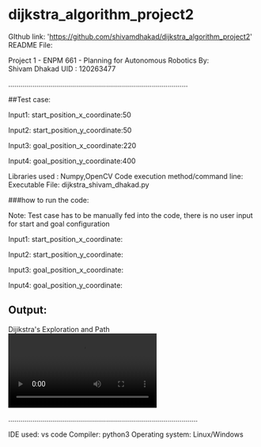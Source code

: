 # dijkstra_algorithm_project2

GIthub link: 'https://github.com/shivamdhakad/dijkstra_algorithm_project2'
README File:

Project 1 - ENPM 661 - Planning for Autonomous Robotics
By:  
Shivam Dhakad
UID : 120263477

..........................................................................................

##Test case:

Input1: start_position_x_coordinate:50

Input2: start_position_y_coordinate:50

Input3: goal_position_x_coordinate:220

Input4: goal_position_y_coordinate:400


Libraries used : Numpy,OpenCV
Code execution method/command line: Executable File: dijkstra_shivam_dhakad.py

###how to run the code:

Note: Test case has to be manually fed into the code, there is no user input for start and goal configuration

Input1: start_position_x_coordinate:

Input2: start_position_y_coordinate:

Input3: goal_position_x_coordinate:

Input4: goal_position_y_coordinate:


## Output:
Dijikstra's Exploration and Path\
![dijkstra_explore_path](https://github.com/shivamdhakad/dijkstra_algorithm_project2/blob/main/dijkstra_explore_path.mp4)



...............................................................................................

IDE used: vs code
Compiler: python3
Operating system: Linux/Windows

